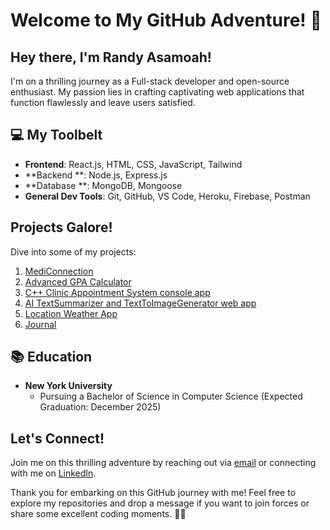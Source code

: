 # Welcome to My GitHub Adventure! 🎉

## Hey there, I'm Randy Asamoah!

I'm on a thrilling journey as a Full-stack developer and open-source enthusiast. My passion lies in crafting captivating web applications that function flawlessly and leave users satisfied.

## 💻 My Toolbelt

- **Frontend**: React.js, HTML, CSS, JavaScript, Tailwind
- **Backend **: Node.js, Express.js
- **Database **: MongoDB, Mongoose
- **General Dev Tools**: Git, GitHub, VS Code, Heroku, Firebase, Postman

## Projects Galore!

Dive into some of my projects:
1. [MediConnection](https://github.com/Cyber-ray2005/MediConnection)
2. [Advanced GPA Calculator](https://github.com/Cyber-ray2005/Advanced-GPA-Calculator)
3. [C++ Clinic Appointment System console app](https://github.com/Cyber-ray2005/clinicAppointmentSystem)
4. [AI TextSummarizer and TextToImageGenerator web app](https://github.com/Cyber-ray2005/sumSth)
5. [Location Weather App](https://github.com/Cyber-ray2005/LocationWeatherApp)
6. [Journal](https://github.com/Cyber-ray2005/Journal)

## 📚 Education

- **New York University**
  - Pursuing a Bachelor of Science in Computer Science (Expected Graduation: December 2025)

## Let's Connect!

Join me on this thrilling adventure by reaching out via [email](mailto:randy.asamoah2003@gmail.com) or connecting with me on [LinkedIn](https://www.linkedin.com/in/randy-yeboah-a3695421a).

Thank you for embarking on this GitHub journey with me! Feel free to explore my repositories and drop a message if you want to join forces or share some excellent coding moments. 🚀✨
